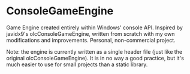 # ConsoleGameEngine
Game Engine created entirely within Windows' console API. Inspired by javidx9's olcConsoleGameEngine, written from scratch with my own modifications and improvements. Personal, non-commercial project.

Note: the engine is currently written as a single header file (just like the original olcConsoleGameEngine). It is in no way a good practice, but it's much easier to use for small projects than a static library.
